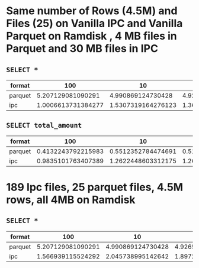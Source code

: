 # Same number of Rows (4.5M) and Files (25) on Vanilla IPC and Vanilla Parquet on Ramdisk  , 4 MB files in Parquet and 30 MB files in IPC

## `SELECT *`


|format      | 100 | 10 | 1 |
|------------| --- | -- |---|
parquet | 5.207129081090291 | 4.990869124730428 | 4.926516532897949 |
ipc     | 1.0006613731384277 | 1.5307319164276123 | 1.3672870794932048 | 

<!--
## Disk - Same number of Files (25)
|format      | 100 | 10 | 1 | 0.00001 |
|------------| --- | -- |---|---------|
parquet | 5.450993299484253 | 5.743615468343099 | 5.621794859568278 | 3.0735631783803306 |
ipc     | 4.222228606541951 | 4.840745290120442 | 4.6671074231465655 | 4.643389701843262 |
-->

## `SELECT total_amount`

|format      | 100 | 10 | 1 |
|------------| --- | -- |---|
parquet | 0.4132243792215983 | 0.5512352784474691 | 0.5150931676228842 |
ipc     | 0.9835101763407389 | 1.2622448603312175 | 1.2660787105560303 |

# 189 Ipc files, 25 parquet files, 4.5M rows, all 4MB on Ramdisk

## `SELECT *`

|format      | 100 | 10 | 1 |
|------------| --- | -- |---|
parquet | 5.207129081090291 | 4.990869124730428 | 4.926516532897949 |
ipc     | 1.566939115524292 | 2.045738995142642 | 1.8972870794932048 |
